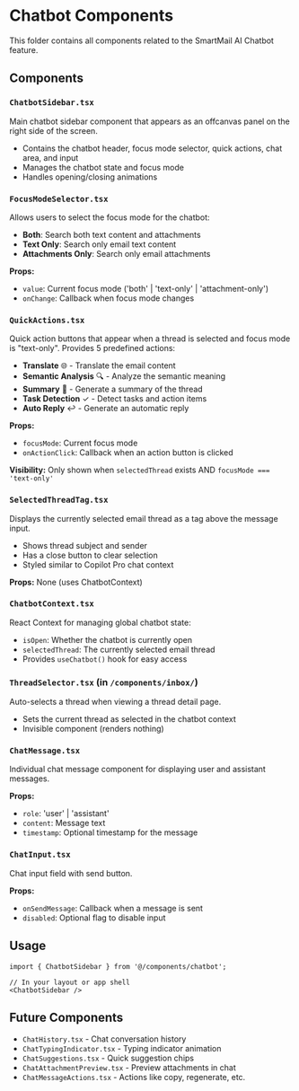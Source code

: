# Chatbot Components

This folder contains all components related to the SmartMail AI Chatbot feature.

## Components

### `ChatbotSidebar.tsx`
Main chatbot sidebar component that appears as an offcanvas panel on the right side of the screen.
- Contains the chatbot header, focus mode selector, quick actions, chat area, and input
- Manages the chatbot state and focus mode
- Handles opening/closing animations

### `FocusModeSelector.tsx`
Allows users to select the focus mode for the chatbot:
- **Both**: Search both text content and attachments
- **Text Only**: Search only email text content
- **Attachments Only**: Search only email attachments

**Props:**
- `value`: Current focus mode ('both' | 'text-only' | 'attachment-only')
- `onChange`: Callback when focus mode changes

### `QuickActions.tsx`
Quick action buttons that appear when a thread is selected and focus mode is "text-only".
Provides 5 predefined actions:
- **Translate** 🌐 - Translate the email content
- **Semantic Analysis** 🔍 - Analyze the semantic meaning
- **Summary** 📝 - Generate a summary of the thread
- **Task Detection** ✓ - Detect tasks and action items
- **Auto Reply** ↩️ - Generate an automatic reply

**Props:**
- `focusMode`: Current focus mode
- `onActionClick`: Callback when an action button is clicked

**Visibility:** Only shown when `selectedThread` exists AND `focusMode === 'text-only'`

### `SelectedThreadTag.tsx`
Displays the currently selected email thread as a tag above the message input.
- Shows thread subject and sender
- Has a close button to clear selection
- Styled similar to Copilot Pro chat context

**Props:** None (uses ChatbotContext)

### `ChatbotContext.tsx`
React Context for managing global chatbot state:
- `isOpen`: Whether the chatbot is currently open
- `selectedThread`: The currently selected email thread
- Provides `useChatbot()` hook for easy access

### `ThreadSelector.tsx` (in `/components/inbox/`)
Auto-selects a thread when viewing a thread detail page.
- Sets the current thread as selected in the chatbot context
- Invisible component (renders nothing)

### `ChatMessage.tsx`
Individual chat message component for displaying user and assistant messages.

**Props:**
- `role`: 'user' | 'assistant'
- `content`: Message text
- `timestamp`: Optional timestamp for the message

### `ChatInput.tsx`
Chat input field with send button.

**Props:**
- `onSendMessage`: Callback when a message is sent
- `disabled`: Optional flag to disable input

## Usage

```tsx
import { ChatbotSidebar } from '@/components/chatbot';

// In your layout or app shell
<ChatbotSidebar />
```

## Future Components

- `ChatHistory.tsx` - Chat conversation history
- `ChatTypingIndicator.tsx` - Typing indicator animation
- `ChatSuggestions.tsx` - Quick suggestion chips
- `ChatAttachmentPreview.tsx` - Preview attachments in chat
- `ChatMessageActions.tsx` - Actions like copy, regenerate, etc.
